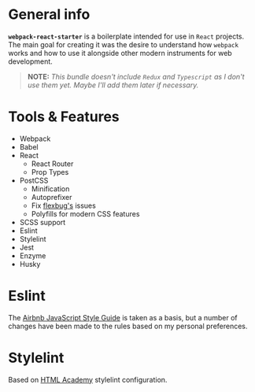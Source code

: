 # General info
**`webpack-react-starter`** is a boilerplate intended for use in `React` projects. The main goal for creating it was the desire to understand how `webpack` works and how to use it alongside other modern instruments for web development.

> **NOTE:** *This bundle doesn't include `Redux` and `Typescript` as I don't use them yet. Maybe I'll add them later if necessary.*


# Tools & Features
* Webpack
* Babel
* React
  * React Router
  * Prop Types
* PostCSS
  * Minification
  * Autoprefixer
  * Fix [flexbug's](https://github.com/philipwalton/flexbugs) issues
  * Polyfills for modern CSS features
* SCSS support
* Eslint
* Stylelint
* Jest
* Enzyme
* Husky


# Eslint
The [Airbnb JavaScript Style Guide](https://github.com/airbnb/javascript) is taken as a basis, but a number of changes have been made to the rules based on my personal preferences.


# Stylelint
Based on [HTML Academy](https://github.com/htmlacademy/stylelint-config-htmlacademy) stylelint configuration.
